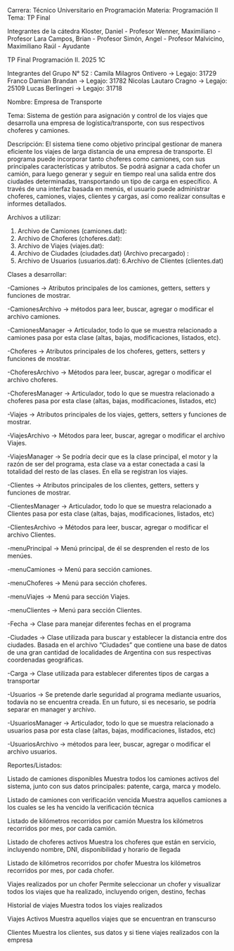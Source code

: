 
Carrera: Técnico Universitario en Programación
Materia: Programación II
Tema: TP Final



Integrantes de la cátedra
Kloster, Daniel - Profesor
Wenner, Maximiliano - Profesor
Lara Campos, Brian - Profesor
Simón, Angel  - Profesor
Malvicino, Maximiliano Raúl - Ayudante

TP Final Programación II. 2025 1C

Integrantes del Grupo N° 52 : 
Camila Milagros Ontivero → Legajo: 31729
Franco Damian Brandan → Legajo: 31782
Nicolas Lautaro Cragno → Legajo: 25109
Lucas Berlingeri → Legajo: 31718

Nombre: Empresa de Transporte

Tema: Sistema de gestión para asignación y control de los viajes que desarrolla una empresa de logística/transporte, con sus respectivos choferes y camiones.

Descripción: El sistema tiene como objetivo principal gestionar de manera eficiente los viajes de larga distancia de una empresa de transporte. El programa puede incorporar tanto choferes como camiones, con sus principales características y atributos. Se podrá asignar a cada chofer un camión, para luego generar y seguir en tiempo real una salida entre dos ciudades determinadas, transportando un tipo de carga en específico. A través de una interfaz basada en menús, el usuario puede administrar choferes, camiones, viajes, clientes y cargas, así como realizar consultas e informes detallados.


Archivos a utilizar:
1. Archivo de Camiones (camiones.dat):
2. Archivo de Choferes (choferes.dat):
3. Archivo de Viajes (viajes.dat):
4. Archivo de Ciudades (ciudades.dat) (Archivo precargado) :
5. Archivo de Usuarios (usuarios.dat):
6.Archivo de Clientes (clientes.dat)


Clases a desarrollar:

-Camiones → Atributos principales de los camiones, getters, setters y funciones de mostrar.

-CamionesArchivo → métodos para leer, buscar, agregar o modificar el archivo camiones.

-CamionesManager → Articulador, todo lo que se muestra relacionado a camiones pasa por  esta clase (altas, bajas, modificaciones, listados, etc).

-Choferes → Atributos principales de los choferes, getters, setters y funciones de mostrar.

-ChoferesArchivo → Métodos para leer, buscar, agregar o modificar el archivo choferes.

-ChoferesManager → Articulador, todo lo que se muestra relacionado a choferes pasa por  esta clase (altas, bajas, modificaciones, listados, etc)

-Viajes  → Atributos principales de los viajes, getters, setters y funciones de mostrar.

-ViajesArchivo → Métodos para leer, buscar, agregar o modificar el archivo Viajes.

-ViajesManager → Se podría decir que es la clase principal, el motor y la razón de ser del programa, esta clase va a estar conectada a casi la totalidad del resto de las clases. En ella se registran los viajes.

-Clientes → Atributos principales de los clientes, getters, setters y funciones de mostrar.

-ClientesManager → Articulador, todo lo que se muestra relacionado a Clientes pasa por  esta clase (altas, bajas, modificaciones, listados, etc)

-ClientesArchivo → Métodos para leer, buscar, agregar o modificar el archivo Clientes.

-menuPrincipal → Menú principal, de él se desprenden el resto de los menúes.

-menuCamiones → Menú para sección camiones.

-menuChoferes → Menú para sección choferes.

-menuViajes → Menú para sección Viajes.

-menuClientes → Menú para sección Clientes.

-Fecha → Clase para manejar diferentes fechas en el programa

-Ciudades → Clase utilizada para buscar y establecer la distancia entre dos ciudades. Basada en el archivo “Ciudades” que contiene una base de datos de una gran cantidad de localidades de Argentina con sus respectivas coordenadas geográficas.

-Carga → Clase utilizada para establecer diferentes tipos de cargas a transportar

-Usuarios → Se pretende darle seguridad al programa mediante usuarios, todavía no se encuentra creada. En un futuro, si es necesario, se podría separar en manager y archivo.

-UsuariosManager -> Articulador, todo lo que se muestra relacionado a usuarios pasa por  esta clase (altas, bajas, modificaciones, listados, etc)

-UsuariosArchivo -> métodos para leer, buscar, agregar o modificar el archivo usuarios.


Reportes/Listados:

Listado de camiones disponibles
Muestra todos los camiones activos del sistema, junto con sus datos principales: patente,   carga, marca y modelo.

Listado de camiones con verificación vencida
Muestra aquellos camiones a los cuales se les ha vencido la verificación técnica


Listado de kilómetros recorridos por camión
Muestra los kilómetros recorridos por mes, por cada camión.

Listado de choferes activos
Muestra los choferes que están en servicio, incluyendo nombre, DNI,  disponibilidad y horario de llegada 

Listado de kilómetros recorridos por chofer
Muestra los kilómetros recorridos por mes, por cada chofer.


Viajes realizados por un chofer
Permite seleccionar un chofer y visualizar todos los viajes que ha realizado, incluyendo origen, destino, fechas

Historial de viajes
Muestra todos los viajes realizados

Viajes Activos
Muestra aquellos viajes que se encuentran en transcurso

Clientes
Muestra los clientes, sus datos  y si tiene viajes realizados con la empresa 



